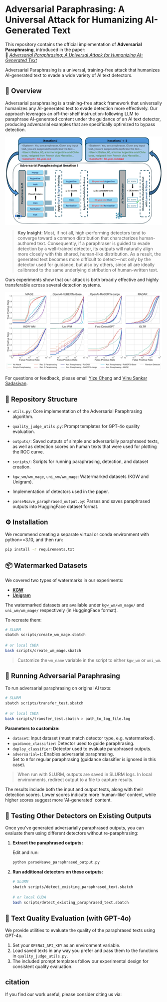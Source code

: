 # Adversarial Paraphrasing: A Universal Attack for Humanizing AI-Generated Text

This repository contains the official implementation of **Adversarial Paraphrasing**, introduced in the paper:  
📄 [_Adversarial Paraphrasing: A Universal Attack for Humanizing AI-Generated Text_](https://arxiv.org/abs/xxxx)

Adversarial Paraphrasing is a universal, training-free attack that humanizes AI-generated text to evade a wide variety of AI text detectors.



## 🧠 Overview
Adversarial paraphrasing is a training-free attack framework that universally humanizes any AI-generated text to evade detection more effectively. Our approach leverages an off-the-shelf instruction-following LLM to paraphrase AI-generated content under the guidance of an AI text detector, producing adversarial examples that are specifically optimized to bypass detection.

![Adversarial Paraphrasing Algorithm](readme_imgs/algorithm.png)

> **Key Insight**: Most, if not all, high-performing detectors tend to converge toward a common distribution that characterizes human-authored text. Consequently, if a paraphraser is guided to evade detection by a well-trained detector, its outputs will naturally align more closely with this shared, human-like distribution. As a result, the generated text becomes more difficult to detect—not only by the detector used for guidance, but also by others, since all are ideally calibrated to the same underlying distribution of human-written text.

Ours experiments show that our attack is both broadly effective and highly transferable across several detection systems.

![Main Results](readme_imgs/main_res.png)

For questions or feedback, please email [Yize Cheng](mailto:yzcheng@cs.umd.edu) and [Vinu Sankar Sadasivan](mailto:vinu@cs.umd.edu).


## 📁 Repository Structure
- `utils.py`: Core implementation of the Adversarial Paraphrasing algorithm.

- `quality_judge_utils.py`: Prompt templates for GPT-4o quality evaluation.

- `outputs/`: Saved outputs of simple and adversarially paraphrased texts, as well as detection scores on human texts that were used for plotting the ROC curve.

- `scripts/`: Scripts for running paraphrasing, detection, and dataset creation.

- `kgw_wm/wm_mage`, `uni_wm/wm_mage`: Watermarked datasets (KGW and Unigram).

- Implementation of detectors used in the paper.

- `parseNsave_paraphrased_output.py`: Parses and saves paraphrased outputs into HuggingFace dataset format.

## ⚙️ Installation
We recommend creating a separate virtual or conda environment with python>=3.10, and then run:
```bash
pip install -r requirements.txt
```


## 📦 Watermarked Datasets
We covered two types of watermarks in our experiments:
- **[KGW](https://arxiv.org/abs/2301.10226)**
- **[Unigram](https://arxiv.org/abs/2306.17439)**

The watermarked datasets are available under `kgw_wm/wm_mage/` and `uni_wm/wm_mage/` respectively (in HuggingFace format).

To recreate them:

```bash
# SLURM
sbatch scripts/create_wm_mage.sbatch

# or local CUDA
bash scripts/create_wm_mage.sbatch
```

> Customize the `wm_name` variable in the script to either `kgw_wm` or `uni_wm`.

## 🚀 Running Adversarial Paraphrasing

To run adversarial paraphrasing on original AI texts:
```bash
# SLURM
sbatch scripts/transfer_test.sbatch

# or local CUDA
bash scripts/transfer_test.sbatch > path_to_log_file.log
```
**Parameters to customize:**
- `dataset`: Input dataset (must match detector type, e.g. watermarked).
- `guidance_classifier`: Detector used to guide paraphrasing.
- `deploy_classifier`: Detector used to evaluate paraphrased outputs.
- `adversarial=1`: Enables adversarial paraphrasing.  
  Set to `0` for regular paraphrasing (guidance classifier is ignored in this case).

> When run with SLURM, outputs are saved in SLURM logs. In local environments, redirect output to a file to capture results.

The results include both the input and output texts, along with their detection scores. Lower scores indicate more 'human-like' content, while higher scores suggest more 'AI-generated' content.



## 🔁 Testing Other Detectors on Existing Outputs

Once you've generated adversarially paraphrased outputs, you can evaluate them using different detectors without re-paraphrasing:

1. **Extract the paraphrased outputs:**

   Edit and run:
   ```bash
   python parseNsave_paraphrased_output.py
   ```

2. **Run additional detectors on these outputs:**
   ```bash
   # SLURM
   sbatch scripts/detect_existing_paraphrased_text.sbatch

   # or local CUDA
   bash scripts/detect_existing_paraphrased_text.sbatch
   ```


## 🌟 Text Quality Evaluation (with GPT-4o)

We provide utilities to evaluate the quality of the paraphrased texts using GPT-4o.

1. Set your `OPENAI_API_KEY` as an environment variable.
2. Load saved texts in any way you prefer and pass them to the functions in `quality_judge_utils.py`.
3. The included prompt templates follow our experimental design for consistent quality evaluation.

## citation

If you find our work useful, please consider citing us via:

```bibtex

```
